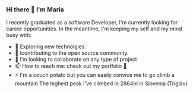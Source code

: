 ### Hi there 👋 I'm Maria

<!--
**Maria4lexzy/Maria4lexzy** is a ✨ _special_ ✨ repository because its `README.md` (this file) appears on your GitHub profile.
Here are some ideas to get you started:
-->
I recently graduated as a software Developer, I'm currently looking for career opportunities. In the meantime, I'm keeping my self and my mind busy with:
- 🔭 Exploring new technolgies.
- 🌱 Icontributing to the open source community.
- 👯 I’m looking to collaborate on any type of project
- 📫 How to reach me: check out my portfolio [🛄](https://maria-louisa.com/)
- ⚡ I'm a couch potato but you can easily convice me to go climb a mountain
      The highest peak I've climbed in 2864m in Slovenia (Triglav)

